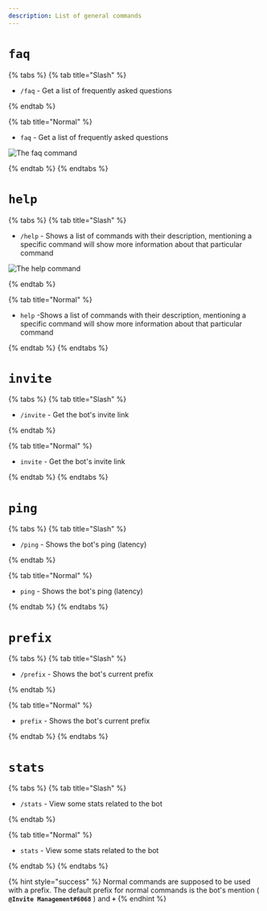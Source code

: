 ```yaml
---
description: List of general commands
---
```


# `faq`

{% tabs %}
{% tab title="Slash" %}

* `/faq` - Get a list of frequently asked questions 

{% endtab %}

{% tab title="Normal" %}

* `faq` - Get a list of frequently asked questions 

![The faq command](https://cdn.discordapp.com/attachments/889530273618886686/898224193257234432/unknown.png)

{% endtab %}
{% endtabs %}

# `help`

{% tabs %}
{% tab title="Slash" %}

* `/help` - Shows a list of commands with their description, mentioning a specific command will show more information about that particular command

![The help command](https://cdn.discordapp.com/attachments/889530273618886686/898202869898027038/unknown.png)

{% endtab %}

{% tab title="Normal" %}

* `help` -Shows a list of commands with their description, mentioning a specific command will show more information about that particular command

{% endtab %}
{% endtabs %}

# `invite`

{% tabs %}
{% tab title="Slash" %}

* `/invite` - Get the bot's invite link 

{% endtab %}

{% tab title="Normal" %}

* `invite` - Get the bot's invite link 

{% endtab %}
{% endtabs %}

# `ping`

{% tabs %}
{% tab title="Slash" %}

* `/ping` - Shows the bot's ping (latency) 

{% endtab %}

{% tab title="Normal" %}

* `ping` - Shows the bot's ping (latency)

{% endtab %}
{% endtabs %}

# `prefix`

{% tabs %}
{% tab title="Slash" %}

* `/prefix` - Shows the bot's current prefix 

{% endtab %}

{% tab title="Normal" %}

* `prefix` - Shows the bot's current prefix

{% endtab %}
{% endtabs %}

# `stats`

{% tabs %}
{% tab title="Slash" %}

* `/stats` - View some stats related to the bot 

{% endtab %}

{% tab title="Normal" %}

* `stats` - View some stats related to the bot

{% endtab %}
{% endtabs %}

{% hint style="success" %}
Normal commands are supposed to be used with a prefix. The default prefix for normal commands is the bot's mention ( **`@Invite Management#6068`** ) and **`+`**
{% endhint %}